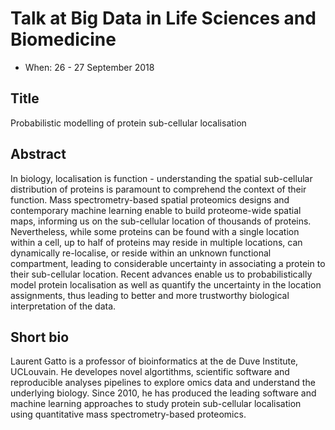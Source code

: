 # Talk at Big Data in Life Sciences and Biomedicine

- When: 26 - 27 September 2018

## Title

Probabilistic modelling of protein sub-cellular localisation

## Abstract

In biology, localisation is function - understanding the spatial
sub-cellular distribution of proteins is paramount to comprehend the
context of their function. Mass spectrometry-based spatial proteomics
designs and contemporary machine learning enable to build
proteome-wide spatial maps, informing us on the sub-cellular location
of thousands of proteins. Nevertheless, while some proteins can be
found with a single location within a cell, up to half of proteins may
reside in multiple locations, can dynamically re-localise, or reside
within an unknown functional compartment, leading to considerable
uncertainty in associating a protein to their sub-cellular
location. Recent advances enable us to probabilistically model protein
localisation as well as quantify the uncertainty in the location
assignments, thus leading to better and more trustworthy biological
interpretation of the data.


## Short bio

Laurent Gatto is a professor of bioinformatics at the de Duve
Institute, UCLouvain. He developes novel algortithms, scientific
software and reproducible analyses pipelines to explore omics data and
understand the underlying biology. Since 2010, he has produced the
leading software and machine learning approaches to study protein
sub-cellular localisation using quantitative mass spectrometry-based
proteomics.
